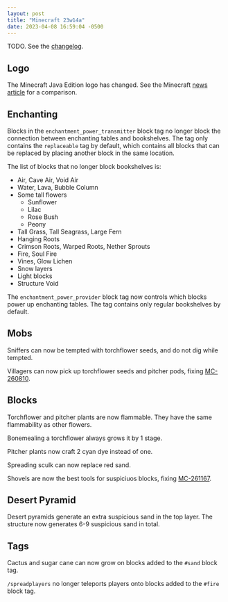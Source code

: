 ```yaml
---
layout: post
title: "Minecraft 23w14a"
date: 2023-04-08 16:59:04 -0500
---
```


TODO. See the [changelog](https://www.minecraft.net/en-us/article/minecraft-snapshot-23w134a).

## Logo

The Minecraft Java Edition logo has changed. See the Minecraft [news article](https://www.minecraft.net/en-us/article/our-icons-are-changing) for a comparison.

## Enchanting

Blocks in the `enchantment_power_transmitter` block tag no longer block the connection between enchanting tables and bookshelves. The tag only contains the `replaceable` tag by default, which contains all blocks that can be replaced by placing another block in the same location.

The list of blocks that no longer block bookshelves is:

- Air, Cave Air, Void Air
- Water, Lava, Bubble Column
- Some tall flowers
  - Sunflower
  - Lilac
  - Rose Bush
  - Peony
- Tall Grass, Tall Seagrass, Large Fern
- Hanging Roots
- Crimson Roots, Warped Roots, Nether Sprouts
- Fire, Soul Fire
- Vines, Glow Lichen
- Snow layers
- Light blocks
- Structure Void

The `enchantment_power_provider` block tag now controls which blocks power up enchanting tables. The tag contains only regular bookshelves by default.

## Mobs

Sniffers can now be tempted with torchflower seeds, and do not dig while tempted.

Villagers can now pick up torchflower seeds and pitcher pods, fixing [MC-260810](https://bugs.mojang.com/browse/MC-260810).

## Blocks

Torchflower and pitcher plants are now flammable. They have the same flammability as other flowers.

Bonemealing a torchflower always grows it by 1 stage.

Pitcher plants now craft 2 cyan dye instead of one.

Spreading sculk can now replace red sand.

Shovels are now the best tools for suspiciuos blocks, fixing [MC-261167](https://bugs.mojang.com/browse/MC-261167).

## Desert Pyramid

Desert pyramids generate an extra suspicious sand in the top layer. The structure now generates 6-9 suspicious sand in total.

## Tags

Cactus and sugar cane can now grow on blocks added to the `#sand` block tag.

`/spreadplayers` no longer teleports players onto blocks added to the `#fire` block tag.

